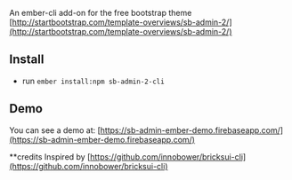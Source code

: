 An ember-cli add-on for the free bootstrap theme [http://startbootstrap.com/template-overviews/sb-admin-2/](http://startbootstrap.com/template-overviews/sb-admin-2/)

## Install
* run `ember install:npm sb-admin-2-cli`

## Demo
You can see a demo at:
[https://sb-admin-ember-demo.firebaseapp.com/](https://sb-admin-ember-demo.firebaseapp.com/)

**credits
Inspired by [https://github.com/innobower/bricksui-cli](https://github.com/innobower/bricksui-cli)

